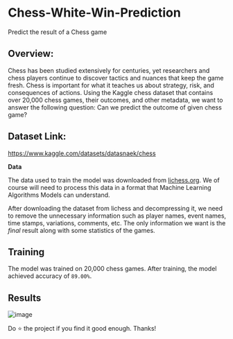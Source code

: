 # Chess-White-Win-Prediction
Predict the result of a Chess game


## Overview:
	
Chess has been studied extensively for centuries, yet researchers and chess players continue to discover tactics and nuances that keep the game fresh. Chess is important for what it teaches us about strategy, risk, and consequences of actions. Using the Kaggle chess dataset that contains over 20,000 chess games, their outcomes, and other metadata, we want to answer the following question:
Can we predict the outcome of given chess game?

## Dataset Link:
https://www.kaggle.com/datasets/datasnaek/chess

**Data**

The data used to train the model was downloaded from [lichess.org](https://database.lichess.org/). We of course will need to process this data in a format that Machine Learning Algorithms Models can understand.

After downloading the dataset from lichess and decompressing it, we need to remove the unnecessary information such as player names, event names, time stamps, variations, comments, etc. The only information we want is the *final* result along with some statistics of the games.

## Training

The model was trained on 20,000 chess games. After training, the model achieved accuracy of ` 89.00% `.

## Results

![image](https://user-images.githubusercontent.com/71164642/184107281-b2db0aed-0dec-4101-b358-e8036cc31826.png)


Do :star: the project if you find it good enough. Thanks!
